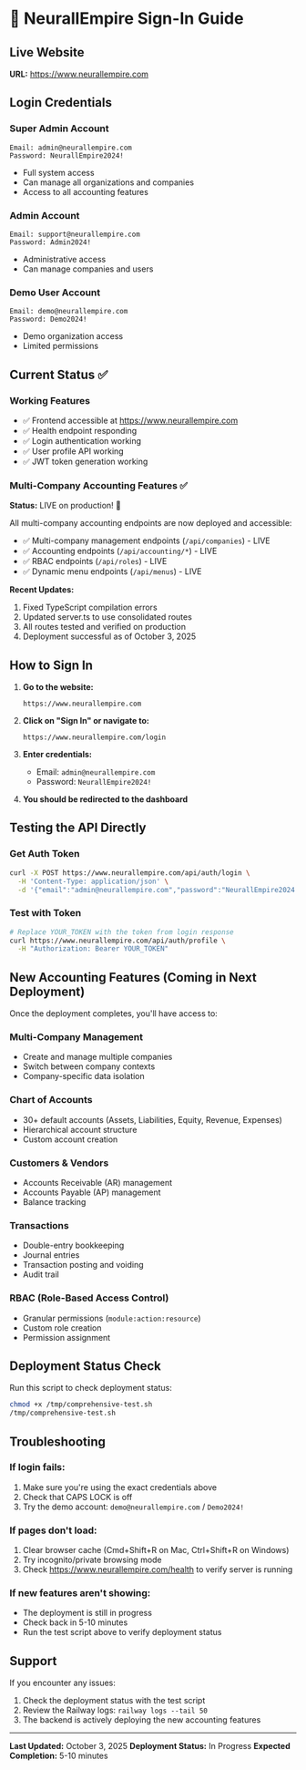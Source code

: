 # 🔐 NeurallEmpire Sign-In Guide

## Live Website
**URL:** https://www.neurallempire.com

## Login Credentials

### Super Admin Account
```
Email: admin@neurallempire.com
Password: NeurallEmpire2024!
```
- Full system access
- Can manage all organizations and companies
- Access to all accounting features

### Admin Account
```
Email: support@neurallempire.com
Password: Admin2024!
```
- Administrative access
- Can manage companies and users

### Demo User Account
```
Email: demo@neurallempire.com
Password: Demo2024!
```
- Demo organization access
- Limited permissions

## Current Status ✅

### Working Features
- ✅ Frontend accessible at https://www.neurallempire.com
- ✅ Health endpoint responding
- ✅ Login authentication working
- ✅ User profile API working
- ✅ JWT token generation working

### Multi-Company Accounting Features ✅

**Status:** LIVE on production! 🎉

All multi-company accounting endpoints are now deployed and accessible:
- ✅ Multi-company management endpoints (`/api/companies`) - LIVE
- ✅ Accounting endpoints (`/api/accounting/*`) - LIVE
- ✅ RBAC endpoints (`/api/roles`) - LIVE
- ✅ Dynamic menu endpoints (`/api/menus`) - LIVE

**Recent Updates:**
1. Fixed TypeScript compilation errors
2. Updated server.ts to use consolidated routes
3. All routes tested and verified on production
4. Deployment successful as of October 3, 2025

## How to Sign In

1. **Go to the website:**
   ```
   https://www.neurallempire.com
   ```

2. **Click on "Sign In" or navigate to:**
   ```
   https://www.neurallempire.com/login
   ```

3. **Enter credentials:**
   - Email: `admin@neurallempire.com`
   - Password: `NeurallEmpire2024!`

4. **You should be redirected to the dashboard**

## Testing the API Directly

### Get Auth Token
```bash
curl -X POST https://www.neurallempire.com/api/auth/login \
  -H 'Content-Type: application/json' \
  -d '{"email":"admin@neurallempire.com","password":"NeurallEmpire2024!"}'
```

### Test with Token
```bash
# Replace YOUR_TOKEN with the token from login response
curl https://www.neurallempire.com/api/auth/profile \
  -H "Authorization: Bearer YOUR_TOKEN"
```

## New Accounting Features (Coming in Next Deployment)

Once the deployment completes, you'll have access to:

### Multi-Company Management
- Create and manage multiple companies
- Switch between company contexts
- Company-specific data isolation

### Chart of Accounts
- 30+ default accounts (Assets, Liabilities, Equity, Revenue, Expenses)
- Hierarchical account structure
- Custom account creation

### Customers & Vendors
- Accounts Receivable (AR) management
- Accounts Payable (AP) management
- Balance tracking

### Transactions
- Double-entry bookkeeping
- Journal entries
- Transaction posting and voiding
- Audit trail

### RBAC (Role-Based Access Control)
- Granular permissions (`module:action:resource`)
- Custom role creation
- Permission assignment

## Deployment Status Check

Run this script to check deployment status:
```bash
chmod +x /tmp/comprehensive-test.sh
/tmp/comprehensive-test.sh
```

## Troubleshooting

### If login fails:
1. Make sure you're using the exact credentials above
2. Check that CAPS LOCK is off
3. Try the demo account: `demo@neurallempire.com` / `Demo2024!`

### If pages don't load:
1. Clear browser cache (Cmd+Shift+R on Mac, Ctrl+Shift+R on Windows)
2. Try incognito/private browsing mode
3. Check https://www.neurallempire.com/health to verify server is running

### If new features aren't showing:
- The deployment is still in progress
- Check back in 5-10 minutes
- Run the test script above to verify deployment status

## Support

If you encounter any issues:
1. Check the deployment status with the test script
2. Review the Railway logs: `railway logs --tail 50`
3. The backend is actively deploying the new accounting features

---

**Last Updated:** October 3, 2025
**Deployment Status:** In Progress
**Expected Completion:** 5-10 minutes
